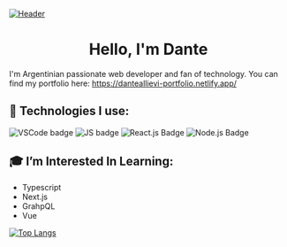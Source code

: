 [![Header](https://source.unsplash.com/hbb6GkG6p9M/1000x200)](https://danteallievi.github.io)

<h1 align="center"> Hello, I'm Dante </h1>

I'm Argentinian passionate web developer and fan of technology. You can find my portfolio here: https://danteallievi-portfolio.netlify.app/

## 🔧 Technologies I use:

![VSCode badge](https://img.shields.io/badge/IDE-VSCode-blue?style=flat&logo=Visual-Studio-Code&logoColor=blue)&nbsp;![JS badge](https://img.shields.io/badge/Code-Javascript-blue?style=flat&logo=javascript)&nbsp;![React.js Badge](https://img.shields.io/badge/Code-React.js-blue?style=flat&logo=react)&nbsp;![Node.js Badge](https://img.shields.io/badge/Code-node.js-blue?style=flat&logo=node.js)

## 🎓 I’m Interested In Learning:<br>

- Typescript
- Next.js
- GrahpQL
- Vue
  <br>

[![Top Langs](https://github-readme-stats.vercel.app/api/top-langs/?username=danteallievi&layout=compact&theme=dracula)](#)
